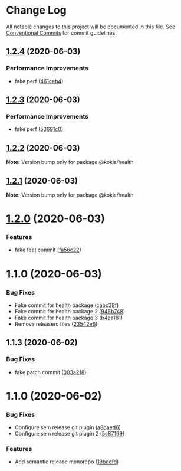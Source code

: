 # Change Log

All notable changes to this project will be documented in this file.
See [Conventional Commits](https://conventionalcommits.org) for commit guidelines.

## [1.2.4](https://github.com/pupudu/kokis/compare/@kokis/health@1.2.3...@kokis/health@1.2.4) (2020-06-03)


### Performance Improvements

* fake perf ([461ceb4](https://github.com/pupudu/kokis/commit/461ceb42ef85fe850317915f1ac9e587d8e96f24))





## [1.2.3](https://github.com/pupudu/kokis/compare/@kokis/health@1.2.2...@kokis/health@1.2.3) (2020-06-03)


### Performance Improvements

* fake perf ([53691c0](https://github.com/pupudu/kokis/commit/53691c0537625ec18e5b90fdafcbdfc0536da812))





## [1.2.2](https://github.com/pupudu/kokis/compare/@kokis/health@1.2.1...@kokis/health@1.2.2) (2020-06-03)

**Note:** Version bump only for package @kokis/health





## [1.2.1](https://github.com/pupudu/kokis/compare/@kokis/health@1.2.0...@kokis/health@1.2.1) (2020-06-03)

**Note:** Version bump only for package @kokis/health





# [1.2.0](https://github.com/pupudu/kokis/compare/@kokis/health@1.1.0...@kokis/health@1.2.0) (2020-06-03)


### Features

* fake feat commit ([fa56c22](https://github.com/pupudu/kokis/commit/fa56c229fc414a2cc81d1fec48f29f654c9f9831))





# 1.1.0 (2020-06-03)


### Bug Fixes

* Fake commit for health package ([cabc38f](https://github.com/pupudu/kokis/commit/cabc38fff09623f79751b6a742d69e7f7655dc8b))
* Fake commit for health package 2 ([946b748](https://github.com/pupudu/kokis/commit/946b748c33ae35722ecd1146d4f7022f928355b8))
* Fake commit for health package 3 ([b4ea181](https://github.com/pupudu/kokis/commit/b4ea1816cc04770eaee92f2b6ce250180ddfb043))
* Remove releaserc files ([23542e6](https://github.com/pupudu/kokis/commit/23542e6c0a7d7ea2fe143c996d2194a7df88047f))



## 1.1.3 (2020-06-02)


### Bug Fixes

* fake patch commit ([003a218](https://github.com/pupudu/kokis/commit/003a21890b232c8e47b5e56cf96a7de0fe8e1679))



# 1.1.0 (2020-06-02)


### Bug Fixes

* Configure sem release git plugin ([a8daed6](https://github.com/pupudu/kokis/commit/a8daed62290b347307c5f11f5cd219b01c98e33e))
* Configure sem release git plugin 2 ([5c87199](https://github.com/pupudu/kokis/commit/5c87199d2392070302633396c9170b260fa49722))


### Features

* Add semantic release monorepo ([19bdcfd](https://github.com/pupudu/kokis/commit/19bdcfd033ce5e49cc4ec37c13d5f249e9b6d909))
